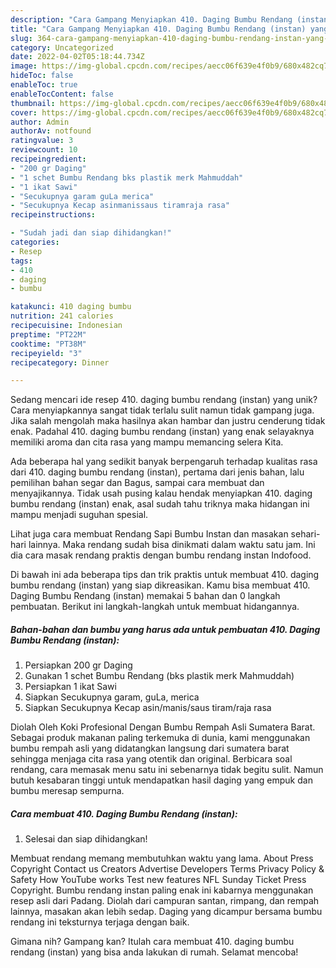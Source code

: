 ```yaml
---
description: "Cara Gampang Menyiapkan 410. Daging Bumbu Rendang (instan) yang Enak"
title: "Cara Gampang Menyiapkan 410. Daging Bumbu Rendang (instan) yang Enak"
slug: 364-cara-gampang-menyiapkan-410-daging-bumbu-rendang-instan-yang-enak
category: Uncategorized
date: 2022-04-02T05:18:44.734Z
image: https://img-global.cpcdn.com/recipes/aecc06f639e4f0b9/680x482cq70/410-daging-bumbu-rendang-instan-foto-resep-utama.jpg
hideToc: false
enableToc: true
enableTocContent: false
thumbnail: https://img-global.cpcdn.com/recipes/aecc06f639e4f0b9/680x482cq70/410-daging-bumbu-rendang-instan-foto-resep-utama.jpg
cover: https://img-global.cpcdn.com/recipes/aecc06f639e4f0b9/680x482cq70/410-daging-bumbu-rendang-instan-foto-resep-utama.jpg
author: Admin
authorAv: notfound
ratingvalue: 3
reviewcount: 10
recipeingredient:
- "200 gr Daging"
- "1 schet Bumbu Rendang bks plastik merk Mahmuddah"
- "1 ikat Sawi"
- "Secukupnya garam guLa merica"
- "Secukupnya Kecap asinmanissaus tiramraja rasa"
recipeinstructions:

- "Sudah jadi dan siap dihidangkan!"
categories:
- Resep
tags:
- 410
- daging
- bumbu

katakunci: 410 daging bumbu 
nutrition: 241 calories
recipecuisine: Indonesian
preptime: "PT22M"
cooktime: "PT38M"
recipeyield: "3"
recipecategory: Dinner

---
```





Sedang mencari ide resep 410. daging bumbu rendang (instan) yang unik? Cara menyiapkannya sangat tidak terlalu sulit namun tidak gampang juga. Jika salah mengolah maka hasilnya akan hambar dan justru cenderung tidak enak. Padahal 410. daging bumbu rendang (instan) yang enak selayaknya memiliki aroma dan cita rasa yang mampu memancing selera Kita.





Ada beberapa hal yang sedikit banyak berpengaruh terhadap kualitas rasa dari 410. daging bumbu rendang (instan), pertama dari jenis bahan, lalu pemilihan bahan segar dan Bagus, sampai cara membuat dan menyajikannya. Tidak usah pusing kalau hendak menyiapkan 410. daging bumbu rendang (instan) enak,      asal sudah tahu triknya maka hidangan ini mampu menjadi suguhan spesial.














Lihat juga cara membuat Rendang Sapi Bumbu Instan dan masakan sehari-hari lainnya. Maka rendang sudah bisa dinikmati dalam waktu satu jam. Ini dia cara masak rendang praktis dengan bumbu rendang instan Indofood.






Di bawah ini ada beberapa tips dan trik praktis untuk membuat 410. daging bumbu rendang (instan) yang siap dikreasikan. Kamu bisa membuat 410. Daging Bumbu Rendang (instan) memakai 5 bahan dan 0 langkah pembuatan. Berikut ini langkah-langkah untuk membuat hidangannya.

<!--inarticleads1-->

##### Bahan-bahan dan bumbu yang harus ada untuk pembuatan 410. Daging Bumbu Rendang (instan):

1. Persiapkan 200 gr Daging
1. Gunakan 1 schet Bumbu Rendang (bks plastik merk Mahmuddah)
1. Persiapkan 1 ikat Sawi
1. Siapkan Secukupnya garam, guLa, merica
1. Siapkan Secukupnya Kecap asin/manis/saus tiram/raja rasa


Diolah Oleh Koki Profesional Dengan Bumbu Rempah Asli Sumatera Barat. Sebagai produk makanan paling terkemuka di dunia, kami menggunakan bumbu rempah asli yang didatangkan langsung dari sumatera barat sehingga menjaga cita rasa yang otentik dan original. Berbicara soal rendang, cara memasak menu satu ini sebenarnya tidak begitu sulit. Namun butuh kesabaran tinggi untuk mendapatkan hasil daging yang empuk dan bumbu meresap sempurna. 

<!--inarticleads2-->

##### Cara membuat 410. Daging Bumbu Rendang (instan):


1. Selesai dan siap dihidangkan!

Membuat rendang memang membutuhkan waktu yang lama. About Press Copyright Contact us Creators Advertise Developers Terms Privacy Policy &amp; Safety How YouTube works Test new features NFL Sunday Ticket Press Copyright. Bumbu rendang instan paling enak ini kabarnya menggunakan resep asli dari Padang. Diolah dari campuran santan, rimpang, dan rempah lainnya, masakan akan lebih sedap. Daging yang dicampur bersama bumbu rendang ini teksturnya terjaga dengan baik. 

Gimana nih? Gampang kan? Itulah cara membuat 410. daging bumbu rendang (instan) yang bisa anda lakukan di rumah. Selamat mencoba!
